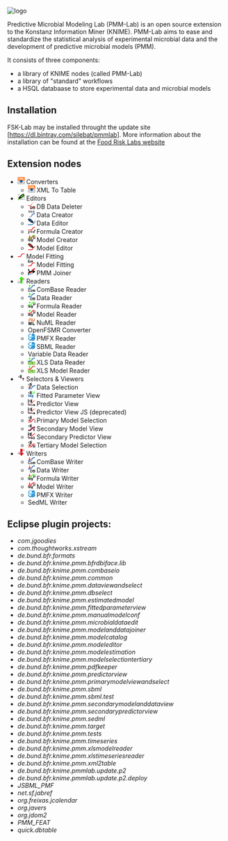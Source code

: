 ![logo](https://foodrisklabs.bfr.bund.de/wp-content/uploads/2015/02/PMM-Lab-Logo_3001.png "FSK-Lab")

Predictive Microbial Modeling Lab (PMM-Lab) is an open source extension to the Konstanz Information Miner (KNIME). PMM-Lab aims to ease and standardize the statistical analysis of experimental microbial data and the development of predictive microbial models (PMM).

It consists of three components:
- a library of KNIME nodes (called PMM-Lab)
- a library of "standard" workflows
- a HSQL databaase to store experimental data and microbial models

## Installation
FSK-Lab may be installed throught the update site [https://dl.bintray.com/silebat/pmmlab]. More information about the installation can be found at the [Food Risk Labs website](https://foodrisklabs.bfr.bund.de/index.php/pmm-lab-installation/)

## Extension nodes
- ![](https://raw.githubusercontent.com/SiLeBAT/PMM-Lab/master/de.bund.bfr.knime.pmm.bfrdbiface.lib/icons/XMLToTable.png) Converters
    + ![](https://github.com/SiLeBAT/PMM-Lab/blob/master/de.bund.bfr.knime.pmm.bfrdbiface.lib/icons/XMLToTable.png?raw=true) XML To Table
- ![](https://github.com/SiLeBAT/PMM-Lab/blob/master/de.bund.bfr.knime.pmm.bfrdbiface.lib/icons/Editors.png?raw=true) Editors
    + ![](https://github.com/SiLeBAT/PMM-Lab/blob/master/de.bund.bfr.knime.pmm.dbdelete/src/de/bund/bfr/knime/pmm/dbdelete/FittedModelDeleter.png?raw=true) DB Data Deleter
    + ![](https://github.com/SiLeBAT/PMM-Lab/blob/master/de.bund.bfr.knime.pmm.timeseries/src/de/bund/bfr/knime/pmm/timeseriescreator/MicrobialDataCreator.png?raw=true) Data Creator
    + ![](https://github.com/SiLeBAT/PMM-Lab/blob/master/de.bund.bfr.knime.pmm.microbialdataedit/src/de/bund/bfr/knime/pmm/microbialdataedit/MicrobialDataEditor.png?raw=true) Data Editor
    + ![](https://github.com/SiLeBAT/PMM-Lab/blob/master/de.bund.bfr.knime.pmm.manualmodelconf/src/de/bund/bfr/knime/pmm/manualmodelconf/FormulaCreator.png?raw=true) Formula Creator
    + ![](https://github.com/SiLeBAT/PMM-Lab/blob/master/de.bund.bfr.knime.pmm.manualmodelconf/src/de/bund/bfr/knime/pmm/manualmodelconf/ModelCreator.png?raw=true) Model Creator
    + ![](https://github.com/SiLeBAT/PMM-Lab/blob/master/de.bund.bfr.knime.pmm.manualmodelconf/src/de/bund/bfr/knime/pmm/manualmodelconf/ModelEditor.png?raw=true) Model Editor
- ![](https://raw.githubusercontent.com/SiLeBAT/PMM-Lab/master/de.bund.bfr.knime.pmm.bfrdbiface.lib/icons/Model.png) Model Fitting
    + ![](https://github.com/SiLeBAT/PMM-Lab/blob/master/de.bund.bfr.knime.pmm.modelestimation/src/de/bund/bfr/knime/pmm/modelestimation/ModelFitting.png?raw=true) Model Fitting
    + ![](https://github.com/SiLeBAT/PMM-Lab/blob/master/de.bund.bfr.knime.pmm.modelanddatajoiner/src/de/bund/bfr/knime/pmm/modelanddatajoiner/PMMJoiner.png?raw=true) PMM Joiner
- ![](https://raw.githubusercontent.com/SiLeBAT/PMM-Lab/master/de.bund.bfr.knime.pmm.bfrdbiface.lib/icons/Reader.png) Readers
    + ![](https://github.com/SiLeBAT/PMM-Lab/blob/master/de.bund.bfr.knime.pmm.combaseio/src/de/bund/bfr/knime/pmm/combaseio/ComBaseReader.png?raw=true) ComBase Reader
    + ![](https://github.com/SiLeBAT/PMM-Lab/blob/master/de.bund.bfr.knime.pmm.timeseries/src/de/bund/bfr/knime/pmm/timeseriesreader/MicrobialDataReader.png?raw=true) Data Reader
    + ![](https://github.com/SiLeBAT/PMM-Lab/blob/master/de.bund.bfr.knime.pmm.modelcatalog/src/de/bund/bfr/knime/pmm/modelcatalogreader/ModelFormulaReader.png?raw=true) Formula Reader
    + ![](https://github.com/SiLeBAT/PMM-Lab/blob/master/de.bund.bfr.knime.pmm.estimatedmodel/src/de/bund/bfr/knime/pmm/estimatedmodelreader/FittedModelReader.png?raw=true) Model Reader
    + ![](https://github.com/SiLeBAT/PMM-Lab/blob/master/de.bund.bfr.knime.pmm.sbml/src/de/bund/bfr/knime/pmm/numl/NuMLReader.png?raw=true) NuML Reader
    + OpenFSMR Converter
    + ![](https://github.com/SiLeBAT/PMM-Lab/blob/master/de.bund.bfr.knime.pmm.sbml/src/de/bund/bfr/knime/pmm/pmfreader/fsk/SBMLReader.png?raw=true) PMFX Reader
    + ![](https://github.com/SiLeBAT/PMM-Lab/blob/master/de.bund.bfr.knime.pmm.sbml/src/de/bund/bfr/knime/pmm/sbmlreader/SBMLReader.png?raw=true) SBML Reader
    + Variable Data Reader
    + ![](https://github.com/SiLeBAT/PMM-Lab/blob/master/de.bund.bfr.knime.pmm.xlstimeseriesreader/src/de/bund/bfr/knime/pmm/xlstimeseriesreader/XLSMicrobialDataReader.png?raw=true) XLS Data Reader
    + ![](https://github.com/SiLeBAT/PMM-Lab/blob/master/de.bund.bfr.knime.pmm.xlsmodelreader/src/de/bund/bfr/knime/pmm/xlsmodelreader/XLSPrimaryModelReader.png?raw=true) XLS Model Reader
- ![](https://raw.githubusercontent.com/SiLeBAT/PMM-Lab/master/de.bund.bfr.knime.pmm.bfrdbiface.lib/icons/SelectionAndViews.png) Selectors & Viewers
    + ![](https://github.com/SiLeBAT/PMM-Lab/blob/master/de.bund.bfr.knime.pmm.dataviewandselect/src/de/bund/bfr/knime/pmm/dataviewandselect/MicrobialDataSelection.png?raw=true) Data Selection
    + ![](https://github.com/SiLeBAT/PMM-Lab/blob/master/de.bund.bfr.knime.pmm.fittedparameterview/src/de/bund/bfr/knime/pmm/fittedparameterview/FittedParameterView.png?raw=true) Fitted Parameter View
    + ![](https://github.com/SiLeBAT/PMM-Lab/blob/master/de.bund.bfr.knime.pmm.predictorview/src/de/bund/bfr/knime/pmm/predictorview/PredictorView.png?raw=true) Predictor View
    + ![](https://github.com/SiLeBAT/PMM-Lab/blob/master/de.bund.bfr.knime.pmm.predictorview/src/de/bund/bfr/knime/pmm/js/modelplotter/modern/PredictorView.png?raw=true) Predictor View JS (deprecated)
    + ![](https://github.com/SiLeBAT/PMM-Lab/blob/master/de.bund.bfr.knime.pmm.primarymodelviewandselect/src/de/bund/bfr/knime/pmm/primarymodelviewandselect/ModelSelectionPrimary.png?raw=true) Primary Model Selection
    + ![](https://github.com/SiLeBAT/PMM-Lab/blob/master/de.bund.bfr.knime.pmm.secondarymodelanddataview/src/de/bund/bfr/knime/pmm/secondarymodelanddataview/ModelViewSecondary.png?raw=true) Secondary Model View
    + ![](https://github.com/SiLeBAT/PMM-Lab/blob/master/de.bund.bfr.knime.pmm.secondarypredictorview/src/de/bund/bfr/knime/pmm/secondarypredictorview/SecondaryPredictorView.png?raw=true) Secondary Predictor View
    + ![](https://github.com/SiLeBAT/PMM-Lab/blob/master/de.bund.bfr.knime.pmm.modelselectiontertiary/src/de/bund/bfr/knime/pmm/modelselectiontertiary/ModelSelectionTertiary.png?raw=true) Tertiary Model Selection
- ![](https://raw.githubusercontent.com/SiLeBAT/PMM-Lab/master/de.bund.bfr.knime.pmm.bfrdbiface.lib/icons/Writer.png) Writers
    + ![](https://github.com/SiLeBAT/PMM-Lab/blob/master/de.bund.bfr.knime.pmm.combaseio/src/de/bund/bfr/knime/pmm/combaseio/ComBaseWriter.png?raw=true) ComBase Writer
    + ![](https://github.com/SiLeBAT/PMM-Lab/blob/master/de.bund.bfr.knime.pmm.timeseries/src/de/bund/bfr/knime/pmm/timeserieswriter/MicrobialDataWriter.png?raw=true) Data Writer
    + ![](https://github.com/SiLeBAT/PMM-Lab/blob/master/de.bund.bfr.knime.pmm.modelcatalog/src/de/bund/bfr/knime/pmm/modelcatalogwriter/ModelFormulaWriter.png?raw=true) Formula Writer
    + ![](https://github.com/SiLeBAT/PMM-Lab/blob/master/de.bund.bfr.knime.pmm.estimatedmodel/src/de/bund/bfr/knime/pmm/estimatedmodelwriter/FittedModelWriter.png?raw=true) Model Writer
    + ![](https://github.com/SiLeBAT/PMM-Lab/blob/master/de.bund.bfr.knime.pmm.sbml/src/de/bund/bfr/knime/pmm/pmfwriter/fsk/SBMLWriter.png?raw=true) PMFX Writer
    + SedML Writer

## Eclipse plugin projects:
- *com.jgoodies*
- *com.thoughtworks.xstream*
- *de.bund.bfr.formats*
- *de.bund.bfr.knime.pmm.bfrdbiface.lib*
- *de.bund.bfr.knime.pmm.combaseio*
- *de.bund.bfr.knime.pmm.common*
- *de.bund.bfr.knime.pmm.dataviewandselect*
- *de.bund.bfr.knime.pmm.dbselect*
- *de.bund.bfr.knime.pmm.estimatedmodel*
- *de.bund.bfr.knime.pmm.fittedparameterview*
- *de.bund.bfr.knime.pmm.manualmodelconf*
- *de.bund.bfr.knime.pmm.microbialdataedit*
- *de.bund.bfr.knime.pmm.modelanddatajoiner*
- *de.bund.bfr.knime.pmm.modelcatalog*
- *de.bund.bfr.knime.pmm.modeleditor*
- *de.bund.bfr.knime.pmm.modelestimation*
- *de.bund.bfr.knime.pmm.modelselectiontertiary*
- *de.bund.bfr.knime.pmm.pdfkeeper*
- *de.bund.bfr.knime.pmm.predictorview*
- *de.bund.bfr.knime.pmm.primarymodelviewandselect*
- *de.bund.bfr.knime.pmm.sbml*
- *de.bund.bfr.knime.pmm.sbml.test*
- *de.bund.bfr.knime.pmm.secondarymodelanddataview*
- *de.bund.bfr.knime.pmm.secondarypredictorview*
- *de.bund.bfr.knime.pmm.sedml*
- *de.bund.bfr.knime.pmm.target*
- *de.bund.bfr.knime.pmm.tests*
- *de.bund.bfr.knime.pmm.timeseries*
- *de.bund.bfr.knime.pmm.xlsmodelreader*
- *de.bund.bfr.knime.pmm.xlstimeseriesreader*
- *de.bund.bfr.knime.pmm.xml2table*
- *de.bund.bfr.knime.pmmlab.update.p2*
- *de.bund.bfr.knime.pmmlab.update.p2.deploy*
- *JSBML_PMF*
- *net.sf.jabref*
- *org.freixas.jcalendar*
- *org.javers*
- *org.jdom2*
- *PMM_FEAT*
- *quick.dbtable*

